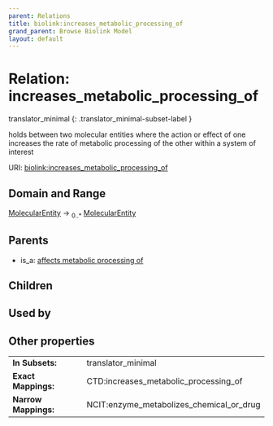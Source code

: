 ```yaml
---
parent: Relations
title: biolink:increases_metabolic_processing_of
grand_parent: Browse Biolink Model
layout: default
---
```


# Relation: increases_metabolic_processing_of

translator_minimal
{: .translator_minimal-subset-label }


holds between two molecular entities where the action or effect of one increases the rate of metabolic processing of the other within a system of interest

URI: [biolink:increases_metabolic_processing_of](https://w3id.org/biolink/vocab/increases_metabolic_processing_of)

## Domain and Range

[MolecularEntity](MolecularEntity.md) ->  <sub>0..*</sub> [MolecularEntity](MolecularEntity.md)

## Parents

 *  is_a: [affects metabolic processing of](affects_metabolic_processing_of.md)

## Children


## Used by


## Other properties

|  |  |  |
| --- | --- | --- |
| **In Subsets:** | | translator_minimal |
| **Exact Mappings:** | | CTD:increases_metabolic_processing_of |
| **Narrow Mappings:** | | NCIT:enzyme_metabolizes_chemical_or_drug |

